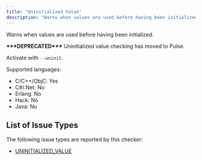 ```yaml
---
title: "Uninitialized Value"
description: "Warns when values are used before having been initialized."
---
```


Warns when values are used before having been initialized.

**\*\*\*DEPRECATED\*\*\*** Uninitialized value checking has moved to Pulse.

Activate with `--uninit`.

Supported languages:
- C/C++/ObjC: Yes
- C#/.Net: No
- Erlang: No
- Hack: No
- Java: No



## List of Issue Types

The following issue types are reported by this checker:
- [UNINITIALIZED_VALUE](/docs/next/all-issue-types#uninitialized_value)
